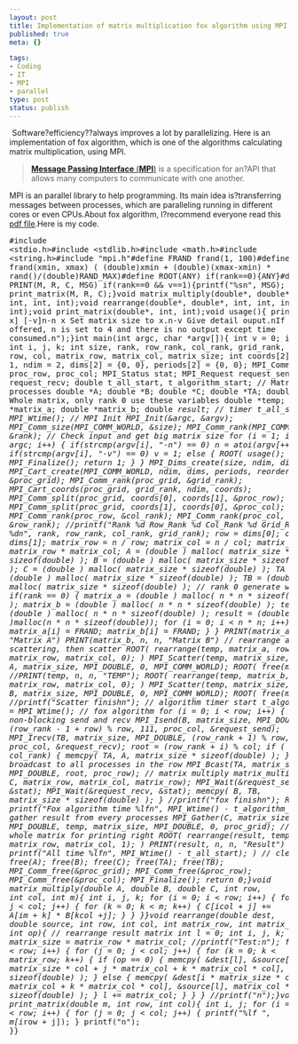 ```yaml
--- 
layout: post
title: Implementation of matrix multiplication fox algorithm using MPI
published: true
meta: {}

tags: 
- Coding
- IT
- MPI
- parallel
type: post
status: publish
---
```

<a class="tt-flickr tt-flickr-Square" title="Power" href="http://www.flickr.com/photos/boilermatt/4578284881/"><img class="alignnone" src="http://farm5.static.flickr.com/4016/4578284881_3cbe155aa6_s.jpg" alt="Power" height="1" width="1" /></a> Software?efficiency??always improves a lot by parallelizing. Here is an implementation of fox algorithm, which is one of the algorithms calculating matrix multiplication, using MPI.<blockquote><strong><a title="MPI" href="http://en.wikipedia.org/wiki/Message_Passing_Interface" target="_blank">Message Passing Interface</a></strong><a title="MPI" href="http://en.wikipedia.org/wiki/Message_Passing_Interface" target="_blank"> (</a><strong><a title="MPI" href="http://en.wikipedia.org/wiki/Message_Passing_Interface" target="_blank">MPI</a></strong><a title="MPI" href="http://en.wikipedia.org/wiki/Message_Passing_Interface" target="_blank">)</a> is a specification for an?API that allows many computers to communicate with one another.</blockquote><p>MPI is an parallel library to help programming. Its main idea is?transferring messages between processes, which are paralleling running in different cores or even CPUs.About fox algorithm, I?recommend everyone read this <a title="fox algorithm" href="http://facultyfp.salisbury.edu/taanastasio/COSC490/Fall03/Lectures/FoxMM/example.pdf" target="_blank">pdf file</a>.Here is my code.</p><p><pre class='c' >#include <stdio.h>#include <stdlib.h>#include <math.h>#include <string.h>#include "mpi.h"#define FRAND frand(1, 100)#define frand(xmin, xmax) ( (double)xmin + (double)(xmax-xmin) * rand()/(double)RAND_MAX)#define ROOT(ANY) if(rank==0){ANY}#define PRINT(M, R, C, MSG) if(rank==0 && v==1){printf("%sn", MSG); print_matrix(M, R, C);}void matrix_multiply(double*, double*, double*, int, int, int);void rearrange(double*, double*, int, int, int, int, int);void print_matrix(double*, int, int);void usage(){     printf("fox [-n x] [-v]n-n x Set matrix size to x.n-v Give detail ouput.nIf no arguments offered, n is set to 4 and there is no output except time consumed.n");}int main(int argc, char *argv[]){    int v = 0;    int n = 4;    int i, j, k;    int size, rank, row_rank, col_rank, grid_rank, root;    int row, col, matrix_row, matrix_col, matrix_size;    int coords[2], reorder = 1, ndim = 2, dims[2] = {0, 0}, periods[2] = {0, 0};    MPI_Comm proc_grid, proc_row, proc_col;    MPI_Status stat;    MPI_Request request_send, request_recv;    double t_all_start, t_algorithm_start;    // Matrix in every processes    double *A;    double *B;    double *C;    double *TA;    double *TB;           // Whole matrix, only rank 0 use these variables    double *temp;    double *matrix_a;    double *matrix_b;    double *result;    // timer    t_all_start = MPI_Wtime();          // MPI Init    MPI_Init(&argc, &argv);    MPI_Comm_size(MPI_COMM_WORLD, &size);    MPI_Comm_rank(MPI_COMM_WORLD, &rank);    // Check input and get big matrix size    for (i = 1; i < argc; i++) {        if(strcmp(argv[i], "-n") == 0) n = atoi(argv[++i]);        else if(strcmp(argv[i], "-v") == 0) v = 1;         else {            ROOT( usage(); )            MPI_Finalize();            return 1;        }    }    MPI_Dims_create(size, ndim, dims);    MPI_Cart_create(MPI_COMM_WORLD, ndim, dims, periods, reorder, &proc_grid);    MPI_Comm_rank(proc_grid, &grid_rank);    MPI_Cart_coords(proc_grid, grid_rank, ndim, coords);    MPI_Comm_split(proc_grid, coords[0], coords[1], &proc_row);    MPI_Comm_split(proc_grid, coords[1], coords[0], &proc_col);    MPI_Comm_rank(proc_row, &col_rank);    MPI_Comm_rank(proc_col, &row_rank);    //printf("Rank %d Row_Rank %d Col_Rank %d Grid_Rank %dn", rank, row_rank, col_rank, grid_rank);    row = dims[0];    col = dims[1];     matrix_row = n / row;    matrix_col = n / col;    matrix_size = matrix_row * matrix_col;    A = (double *) malloc( matrix_size * sizeof(double) );    B = (double *) malloc( matrix_size * sizeof(double) );    C = (double *) malloc( matrix_size * sizeof(double) );    TA = (double *) malloc( matrix_size * sizeof(double) );    TB = (double *) malloc( matrix_size * sizeof(double) );    // rank 0 generate whole matrix    if(rank == 0) {            matrix_a = (double *) malloc( n * n * sizeof(double) );        matrix_b = (double *) malloc( n * n * sizeof(double) );        temp = (double *) malloc( n * n * sizeof(double) );        result = (double *)malloc(n * n * sizeof(double));        for (i = 0; i < n * n; i++) {            matrix_a[i] = FRAND;            matrix_b[i] = FRAND;        }    }    PRINT(matrix_a, n, n, "Matrix A")    PRINT(matrix_b, n, n, "Matrix B")    // rearrange a and b for scattering, then scatter    ROOT( rearrange(temp, matrix_a, row, col, matrix_row, matrix_col, 0); )    MPI_Scatter(temp, matrix_size, MPI_DOUBLE, A, matrix_size, MPI_DOUBLE, 0, MPI_COMM_WORLD);    ROOT( free(matrix_a); )    //PRINT(temp, n, n, "TEMP");    ROOT( rearrange(temp, matrix_b, row, col, matrix_row, matrix_col, 0); )    MPI_Scatter(temp, matrix_size, MPI_DOUBLE, B, matrix_size, MPI_DOUBLE, 0, MPI_COMM_WORLD);    ROOT( free(matrix_b); )    //printf("Scatter finishn");    // algorithm timer start    t_algorithm_start = MPI_Wtime();    // fox algorithm    for (i = 0; i < row; i++) {        // non-blocking send and recv        MPI_Isend(B, matrix_size, MPI_DOUBLE, (row_rank - 1 + row) % row, 111, proc_col, &request_send);         MPI_Irecv(TB, matrix_size, MPI_DOUBLE, (row_rank + 1) % row, 111, proc_col, &request_recv);        root = (row_rank + i) % col;                if ( root == col_rank) {            memcpy( TA, A, matrix_size * sizeof(double) );        }        // broadcast to all processes in the row        MPI_Bcast(TA, matrix_size, MPI_DOUBLE, root, proc_row);        // matrix multiply        matrix_multiply(TA, B, C, matrix_row, matrix_col, matrix_row);                   MPI_Wait(&request_send, &stat);           MPI_Wait(&request_recv, &stat);        memcpy( B, TB, matrix_size * sizeof(double) );    }    //printf("fox finishn");    ROOT( printf("Fox algorithm time %lfn", MPI_Wtime() - t_algorithm_start); )    // gather result from every processes    MPI_Gather(C, matrix_size, MPI_DOUBLE, temp, matrix_size, MPI_DOUBLE, 0, proc_grid);    // rearrange whole matrix for printing right    ROOT( rearrange(result, temp, row, col, matrix_row, matrix_col, 1); )    PRINT(result, n, n, "Result")    ROOT( printf("All time %lfn", MPI_Wtime() - t_all_start); )    // clean up    free(A);    free(B);    free(C);    free(TA);    free(TB);    MPI_Comm_free(&proc_grid);    MPI_Comm_free(&proc_row);    MPI_Comm_free(&proc_col);    MPI_Finalize();    return 0;}void matrix_multiply(double* A, double* B, double* C, int row, int col, int m){    int i, j, k;    for (i = 0; i < row; i++) {        for (j = 0; j < col; j++) {            for (k = 0; k < m; k++) {                C[i*col + j] += A[i*m + k] * B[k*col +j];                }        }    }}void rearrange(double* dest, double* source, int row, int col, int matrix_row, int matrix_col, int op){    // rearrange result matrix        int l = 0;    int i, j, k;    int matrix_size = matrix_row * matrix_col;    //printf("Test:n");    for (i = 0; i < row; i++) {        for (j = 0; j < col; j++) {            for (k = 0; k < matrix_row; k++) {                if (op == 0) {                    memcpy( &dest[l], &source[i * matrix_size * col + j * matrix_col + k * matrix_col * col], matrix_col * sizeof(double) );                }                else {                    memcpy( &dest[i * matrix_size * col + j * matrix_col + k * matrix_col * col], &source[l], matrix_col * sizeof(double) );                }                l += matrix_col;            }        }    }    //printf("n");}void print_matrix(double* m, int row, int col){    int i, j;    for (i = 0; i < row; i++) {       for (j = 0; j < col; j++) {            printf("%lf ", m[i*row + j]);       }        printf("n");    }}</pre></p><!--more--><div style="display: none ! important; visibility: hidden ! important; position: absolute ! important; height: auto ! important; width: auto; z-index: 1410065406 ! important; border: 1px solid rgb(0, 67, 179) ! important; -moz-border-radius: 3px 3px 3px 3px ! important; vertical-align: middle ! important; padding: 1px ! important; margin: 0px ! important; color: rgb(0, 0, 0) ! important; background-color: rgb(168, 236, 255) ! important; font-family: Arial ! important; font-size: 14px ! important; line-height: normal ! important; font-weight: normal ! important; left: 887px ! important; top: 526px ! important;" id="gmBFhv"></div>
